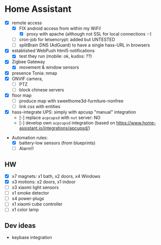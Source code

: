 # Home Assistant

- [x] remote access
  - [x] FIX android access from within my WiFi!
    - [x] proxy with apache (although not SSL for local connections :-)
  - [ ] cron-job for letsencrypt: added but UNTESTED
  - [ ] splitBrain DNS (AdGuard) to have a single hass-URL in browsers
- [x] established WebPush html5 notifications
  - [x] test they run (mobile: ok, kudos: ??)
- [x] Zigbee Gateway
  - [x] movement & window sensors
- [x] presence Tonia: nmap
- [x] ONVIF camera,
  - [ ] PTZ
  - [ ] block chinese servers
- [x] floor map
  - [ ] produce map with sweethome3d-furniture-nonfree
  - [ ] link css with entities
- [x] hass-integrate UPS: simply with apcusp "manual" integration
  - [-] replace `acpcupsd` with `nut` server: NO
  - [-] develop own `acpcupsd` integration (based on https://www.home-assistant.io/integrations/apcupsd/)
- Automation rules:
  - [x] battery-low sensors (from blueprints)
  - [ ] Alarm!!

## HW

- [x] x7 magnets: x1 bath, x2 doors, x4 Windows
- [x] x3 motions: x2 doors, x1 indoor
- [ ] x3 xiaomi light sensors
- [ ] x1 smoke detector
- [ ] x4 power-plugs
- [ ] x1 xiaomi cube controller
- [ ] x1 color lamp

## Dev ideas

- keybase integration
